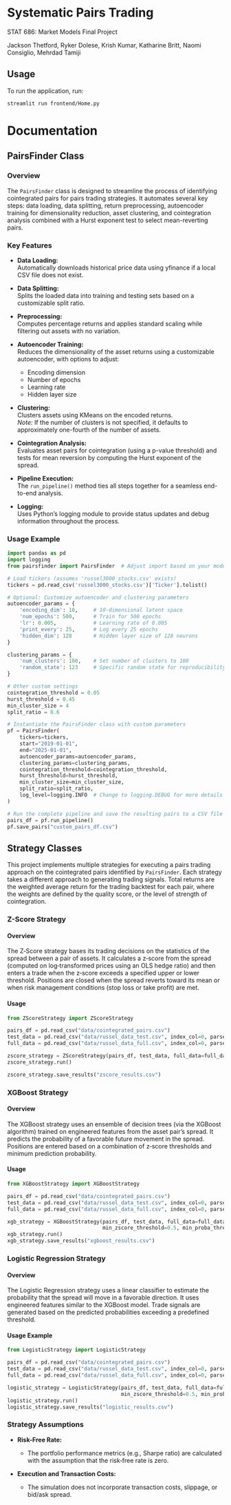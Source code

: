 # Systematic Pairs Trading

STAT 686: Market Models Final Project

Jackson Thetford, Ryker Dolese, Krish Kumar, Katharine Britt, Naomi Consiglio, Mehrdad Tamiji

## Usage

To run the application, run:

```
streamlit run frontend/Home.py
```

# Documentation
## PairsFinder Class

### Overview
The `PairsFinder` class is designed to streamline the process of identifying cointegrated pairs for pairs trading strategies. It automates several key steps: data loading, data splitting, return preprocessing, autoencoder training for dimensionality reduction, asset clustering, and cointegration analysis combined with a Hurst exponent test to select mean-reverting pairs.

### Key Features

- **Data Loading:**  
  Automatically downloads historical price data using yfinance if a local CSV file does not exist.

- **Data Splitting:**  
  Splits the loaded data into training and testing sets based on a customizable split ratio.

- **Preprocessing:**  
  Computes percentage returns and applies standard scaling while filtering out assets with no variation.

- **Autoencoder Training:**  
  Reduces the dimensionality of the asset returns using a customizable autoencoder, with options to adjust:
  - Encoding dimension
  - Number of epochs
  - Learning rate
  - Hidden layer size

- **Clustering:**  
  Clusters assets using KMeans on the encoded returns.  
  *Note:* If the number of clusters is not specified, it defaults to approximately one-fourth of the number of assets.

- **Cointegration Analysis:**  
  Evaluates asset pairs for cointegration (using a p-value threshold) and tests for mean reversion by computing the Hurst exponent of the spread.

- **Pipeline Execution:**  
  The `run_pipeline()` method ties all steps together for a seamless end-to-end analysis.

- **Logging:**  
  Uses Python’s logging module to provide status updates and debug information throughout the process.

### Usage Example

```python
import pandas as pd
import logging
from pairsfinder import PairsFinder  # Adjust import based on your module location

# Load tickers (assumes 'russel3000_stocks.csv' exists)
tickers = pd.read_csv('russel3000_stocks.csv')['Ticker'].tolist()

# Optional: Customize autoencoder and clustering parameters
autoencoder_params = {
    'encoding_dim': 10,     # 10-dimensional latent space
    'num_epochs': 500,      # Train for 500 epochs
    'lr': 0.005,            # Learning rate of 0.005
    'print_every': 25,      # Log every 25 epochs
    'hidden_dim': 128       # Hidden layer size of 128 neurons
}

clustering_params = {
    'num_clusters': 100,    # Set number of clusters to 100
    'random_state': 123     # Specific random state for reproducibility
}

# Other custom settings
cointegration_threshold = 0.05
hurst_threshold = 0.45
min_cluster_size = 4
split_ratio = 0.6

# Instantiate the PairsFinder class with custom parameters
pf = PairsFinder(
    tickers=tickers,
    start="2019-01-01", 
    end="2025-01-01",
    autoencoder_params=autoencoder_params,
    clustering_params=clustering_params,
    cointegration_threshold=cointegration_threshold,
    hurst_threshold=hurst_threshold,
    min_cluster_size=min_cluster_size,
    split_ratio=split_ratio,
    log_level=logging.INFO  # Change to logging.DEBUG for more details
)

# Run the complete pipeline and save the resulting pairs to a CSV file
pairs_df = pf.run_pipeline()
pf.save_pairs("custom_pairs_df.csv")
```

## Strategy Classes

This project implements multiple strategies for executing a pairs trading approach on the cointegrated pairs identified by `PairsFinder`. Each strategy takes a different approach to generating trading signals. Total returns are the weighted average return for the trading backtest for each pair, where the weights are defined by the quality score, or the level of strength of cointegration.


### Z-Score Strategy

#### Overview
The Z‑Score strategy bases its trading decisions on the statistics of the spread between a pair of assets. It calculates a z‑score from the spread (computed on log‑transformed prices using an OLS hedge ratio) and then enters a trade when the z‑score exceeds a specified upper or lower threshold. Positions are closed when the spread reverts toward its mean or when risk management conditions (stop loss or take profit) are met.

#### Usage

```python
from ZScoreStrategy import ZScoreStrategy

pairs_df = pd.read_csv("data/cointegrated_pairs.csv")
test_data = pd.read_csv("data/russel_data_test.csv", index_col=0, parse_dates=True)
full_data = pd.read_csv("data/russel_data_full.csv", index_col=0, parse_dates=True)

zscore_strategy = ZScoreStrategy(pairs_df, test_data, full_data=full_data, capital=100)
zscore_strategy.run()

zscore_strategy.save_results("zscore_results.csv")
```

### XGBoost Strategy

#### Overview
The XGBoost strategy uses an ensemble of decision trees (via the XGBoost algorithm) trained on engineered features from the asset pair’s spread. It predicts the probability of a favorable future movement in the spread. Positions are entered based on a combination of z‑score thresholds and minimum prediction probability.

#### Usage

```python
from XGBoostStrategy import XGBoostStrategy

pairs_df = pd.read_csv("data/cointegrated_pairs.csv")
test_data = pd.read_csv("data/russel_data_test.csv", index_col=0, parse_dates=True)
full_data = pd.read_csv("data/russel_data_full.csv", index_col=0, parse_dates=True)

xgb_strategy = XGBoostStrategy(pairs_df, test_data, full_data=full_data, capital=100,
                               min_zscore_threshold=0.5, min_proba_threshold=0.6)
xgb_strategy.run()
xgb_strategy.save_results("xgboost_results.csv")
```

### Logistic Regression Strategy

#### Overview
The Logistic Regression strategy uses a linear classifier to estimate the probability that the spread will move in a favorable direction. It uses engineered features similar to the XGBoost model. Trade signals are generated based on the predicted probabilities exceeding a predefined threshold. 


#### Usage Example

```python
from LogisticStrategy import LogisticStrategy

pairs_df = pd.read_csv("data/cointegrated_pairs.csv")
test_data = pd.read_csv("data/russel_data_test.csv", index_col=0, parse_dates=True)
full_data = pd.read_csv("data/russel_data_full.csv", index_col=0, parse_dates=True)

logistic_strategy = LogisticStrategy(pairs_df, test_data, full_data=full_data, capital=100,
                                     min_zscore_threshold=0.5, min_proba_threshold=0.6)
logistic_strategy.run()
logistic_strategy.save_results("logistic_results.csv")
```

### Strategy Assumptions

- **Risk-Free Rate:**  
  - The portfolio performance metrics (e.g., Sharpe ratio) are calculated with the assumption that the risk‑free rate is zero.

- **Execution and Transaction Costs:**  
  - The simulation does not incorporate transaction costs, slippage, or bid/ask spread.
